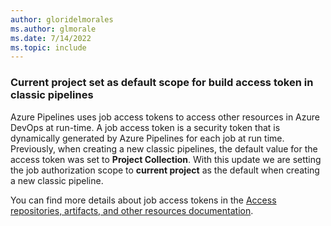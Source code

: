```yaml
---
author: gloridelmorales
ms.author: glmorale
ms.date: 7/14/2022
ms.topic: include
---
```


### Current project set as default scope for build access token in classic pipelines

Azure Pipelines uses job access tokens to access other resources in Azure DevOps at run-time. A job access token is a security token that is dynamically generated by Azure Pipelines for each job at run time. Previously, when creating a new classic pipelines, the default value for the access token was set to **Project Collection**. With this update we are setting the job authorization scope to **current project** as the default when creating a new classic pipeline. 

You can find more details about job access tokens in the [Access repositories, artifacts, and other resources documentation](/azure/devops/pipelines/process/access-tokens?view=azure-devops&tabs=classic).
